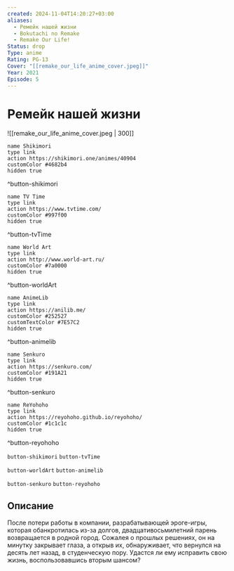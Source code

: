 ```yaml
---
created: 2024-11-04T14:20:27+03:00
aliases:
  - Ремейк нашей жизни
  - Bokutachi no Remake
  - Remake Our Life!
Status: drop
Type: anime
Rating: PG-13
Cover: "[[remake_our_life_anime_cover.jpeg]]"
Year: 2021
Episode: 5
---
```


# Ремейк нашей жизни

![[remake_our_life_anime_cover.jpeg | 300]]

```button
name Shikimori
type link
action https://shikimori.one/animes/40904
customColor #4682b4
hidden true
```
^button-shikimori

```button
name TV Time
type link
action https://www.tvtime.com/
customColor #997f00
hidden true
```
^button-tvTime

```button
name World Art
type link
action http://www.world-art.ru/
customColor #7a0000
hidden true
```
^button-worldArt

```button
name AnimeLib
type link
action https://anilib.me/
customColor #252527
customTextColor #7E57C2
hidden true
```
^button-animelib

```button
name Senkuro
type link
action https://senkuro.com/
customColor #191A21
hidden true
```
^button-senkuro

```button
name ReYohoho
type link
action https://reyohoho.github.io/reyohoho/
customColor #1c1c1c
hidden true
```
^button-reyohoho

`button-shikimori` `button-tvTime`

`button-worldArt` `button-animelib`

`button-senkuro` `button-reyohoho`

## Описание

После потери работы в компании, разрабатывающей эроге-игры, которая обанкротилась из-за долгов, двадцативосьмилетний парень возвращается в родной город. Сожалея о прошлых решениях, он на минутку закрывает глаза, а открыв их, обнаруживает, что вернулся на десять лет назад, в студенческую пору. Удастся ли ему исправить свою жизнь, воспользовавшись вторым шансом?
